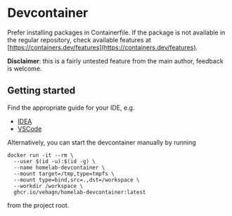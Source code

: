 # Devcontainer

Prefer installing packages in Containerfile.
If the package is not available in the regular repository,
check available features at [https://containers.dev/features](https://containers.dev/features).

**Disclaimer**: this is a fairly untested feature from the main author,
feedback is welcome.

## Getting started

Find the appropriate guide for your IDE, e.g.

* [IDEA](https://www.jetbrains.com/help/idea/start-dev-container-inside-ide.html)
* [VSCode](https://code.visualstudio.com/docs/devcontainers/containers)

Alternatively, you can start the devcontainer manually by running

```shell
docker run -it --rm \
  --user $(id -u):$(id -g) \
  --name homelab-devcontainer \
  --mount target=/tmp,type=tmpfs \
  --mount type=bind,src=.,dst=/workspace \
  --workdir /workspace \
  ghcr.io/vehagn/homelab-devcontainer:latest
```

from the project root.
